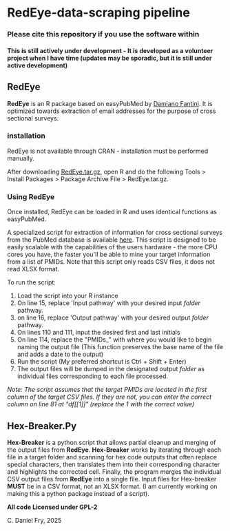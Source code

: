 # RedEye-data-scraping pipeline
### Please cite this repository if you use the software within

#### This is still actively under development - It is developed as a volunteer project when I have time (updates may be sporadic, but it is still under active development)


## RedEye
**RedEye** is an R package based on easyPubMed by [Damiano Fantini](https://cran.r-project.org/web/packages/easyPubMed/index.html). It is optimized towards extraction of email addresses for the purpose of cross sectional surveys.

 
### installation
RedEye is not available through CRAN - installation must be performed manually. 

After downloading [RedEye.tar.gz](https://github.com/Inebriateduck/Automated-PMID-Scraping/blob/main/Main-Package/RedEye/RedEye_0.1.0.tar.gz), open R and do the following Tools > Install Packages > Package Archive File > RedEye.tar.gz. 

### Using RedEye
Once installed, RedEye can be loaded in R and uses identical functions as easyPubMed. 

A specialized script for extraction of information for cross sectional surveys from the PubMed database is available [here](https://github.com/Inebriateduck/Automated-PMID-Scraping/blob/main/Main-Package/RedEye/Extraction%20Script.R). This script is designed to be easily scalable with the capabilities of the users hardware - the more CPU cores you have, the faster you'll be able to mine your target information from a list of PMIDs. Note that this script only reads CSV files, it does not read XLSX format.

To run the script: 
1. Load the script into your R instance
2. On line 15, replace 'Input pathway' with your desired input *folder* pathway.
3. on line 16, replace 'Output pathway' with your desired output *folder* pathway.
4. On lines 110 and 111, input the desired first and last initials
5. On line 114, replace the "PMIDs_" with where you would like to begin naming the output file (This function preserves the base name of the file and adds a date to the output)
6.  Run the script (My preferred shortcut is Ctrl + Shift + Enter)
7. The output files will be dumped in the designated output *folder* as individual files corresponding to each file processed.

*Note: The script assumes that the target PMIDs are located in the first column of the target CSV files. If they are not, you can enter the correct column on line 81 at "df[[1]]" (replace the 1 with the correct value)*

## Hex-Breaker.Py
**Hex-Breaker** is a python script that allows partial cleanup and merging of the output files from **RedEye**. **Hex-Breaker** works by iterating through each file in a target folder and scanning for hex code outputs that often replace special characters, then translates them into their corresponding character and highlights the corrected cell. Finally, the program merges the individual CSV output files from **RedEye** into a single file. Input files for Hex-breaker **MUST** be in a CSV format, not an XLSX format. (I am currently working on making this a python package instead of a script).


**All code Licensed under GPL-2**

C. Daniel Fry, 2025
